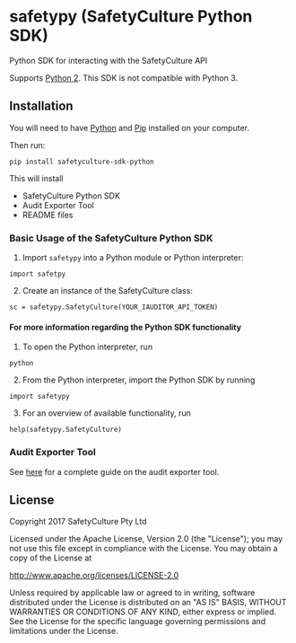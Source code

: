 # safetypy (SafetyCulture Python SDK)

Python SDK for interacting with the SafetyCulture API

Supports [Python 2](https://www.python.org/downloads/mac-osx/).
This SDK is not compatible with Python 3. 


## Installation
You will need to have [Python](https://www.python.org/downloads/) and [Pip](https://pip.pypa.io/en/stable/installing/) installed on your computer. 

Then run: 
```
pip install safetyculture-sdk-python
```

This will install
* SafetyCulture Python SDK
* Audit Exporter Tool
* README files

### Basic Usage of the SafetyCulture Python SDK
1. Import `safetypy` into a Python module or Python interpreter: 
```
import safetpy
```
2. Create an instance of the SafetyCulture class: 
```
sc = safetypy.SafetyCulture(YOUR_IAUDITOR_API_TOKEN)
```
#### For more information regarding the Python SDK functionality
1. To open the Python interpreter, run 
```
python
```
2. From the Python interpreter, import the Python SDK by running
```
import safetypy
```
3. For an overview of available functionality, run
```
help(safetypy.SafetyCulture)
```

### Audit Exporter Tool
See [here](https://github.com/SafetyCulture/safetyculture-sdk-python/blob/master/tools/exporter/README.md) for a complete guide on the audit exporter tool.

## License

Copyright 2017 SafetyCulture Pty Ltd

Licensed under the Apache License, Version 2.0 (the "License");
you may not use this file except in compliance with the License.
You may obtain a copy of the License at

http://www.apache.org/licenses/LICENSE-2.0

Unless required by applicable law or agreed to in writing, software
distributed under the License is distributed on an "AS IS" BASIS,
WITHOUT WARRANTIES OR CONDITIONS OF ANY KIND, either express or implied.
See the License for the specific language governing permissions and
limitations under the License.
